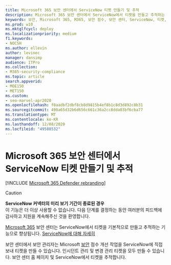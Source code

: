 ```yaml
---
title: Microsoft 365 보안 센터에서 ServiceNow 티켓 만들기 및 추적
description: Microsoft 365 보안 센터에서 ServiceNow에서 티켓을 만들고 추적하는 방법을 학습합니다.
keywords: 보안, Microsoft 365, M365, 보안 점수, 보안 센터, ServiceNow, 티켓, 작업
ms.prod: w10
ms.mktglfcycl: deploy
ms.localizationpriority: medium
f1.keywords:
- NOCSH
ms.author: ellevin
author: levinec
manager: dansimp
audience: ITPro
ms.collection:
- M365-security-compliance
ms.topic: article
search.appverid:
- MOE150
- MET150
ms.custom:
- seo-marvel-apr2020
ms.openlocfilehash: f0aadbf2dbf8cb8d9815b4ef8b1c8d3d892c8b31
ms.sourcegitcommit: 490a65d32b6d656c661c36a2cc8dda03bf6cba77
ms.translationtype: MT
ms.contentlocale: ko-KR
ms.lasthandoff: 12/08/2020
ms.locfileid: "49588532"
---
```

# <a name="create-and-track-servicenow-tickets-in-the-microsoft-365-security-center"></a>Microsoft 365 보안 센터에서 ServiceNow 티켓 만들기 및 추적

[!INCLUDE [Microsoft 365 Defender rebranding](../includes/microsoft-defender.md)]

>[!CAUTION]
>**ServiceNow 커넥터의 미리 보기 기간이 종료된 경우**<br>
>이 기능은 더 이상 사용할 수 없습니다. 다음 단계를 결정하는 동안 여러분의 피드백에 감사하고 지원을 계속해주신 것을 환영합니다.

[Microsoft 365](overview-security-center.md) 보안 센터는 ServiceNow에서 티켓을 기본적으로 만들고 추적하는 기능으로 향상됩니다. [ServiceNow에 대해 자세히](https://www.servicenow.com/)

보안 센터에서 보안 관리자는 Microsoft [보안](microsoft-secure-score.md) 점수 개선 작업을 ServiceNow에 직접 보내 티켓을 만들 수 있습니다. 인시던트 관리 및 변경 관리 티켓을 모두 만들 수 있습니다. 보안 센터 홈 페이지 및 ServiceNow에서 티켓을 추적합니다.

